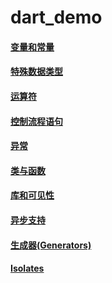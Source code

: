 # dart_demo

####  [变量和常量](test/3-variable_and_constant)
####  [特殊数据类型](test/4-datas-type)
####  [运算符](test/5-opertors)
####  [控制流程语句](test/6-control_flow_statements)
####  [异常](test/7-exception)
####  [类与函数](test/8-class)
####  [库和可见性](test/9-library)
####  [异步支持](test/10-async_demo)
####  [生成器(Generators)](test/11-generator)
####  [Isolates](test/12-isolate)